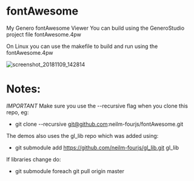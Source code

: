 # fontAwesome
My Genero fontAwesome Viewer 
You can build using the GeneroStudio project file fontAwesome.4pw

On Linux you can use the makefile to build and run using the fontAwesome.4pw

![screenshot_20181109_142814](https://user-images.githubusercontent.com/16427457/48265072-d6024600-e42b-11e8-8f7d-9c8b3c7f69fd.png)


# Notes:
*IMPORTANT* Make sure you use the --recursive flag when you clone this repo, eg:
* git clone --recursive git@github.com:neilm-fourjs/fontAwesome.git

The demos also uses the gl_lib repo which was added using:
* git submodule add https://github.com/neilm-fourjs/gl_lib.git gl_lib

If libraries change do:
* git submodule foreach git pull origin master

